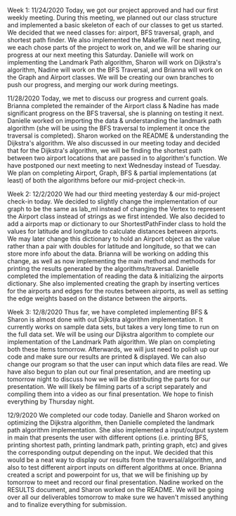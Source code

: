 Week 1:
11/24/2020
Today, we got our project approved and had our first weekly meeting. During this meeting, we planned out our class
structure and implemented a basic skeleton of each of our classes to get us started. We decided that we need classes
for: airport, BFS traversal, graph, and shortest path finder. We also implemented the Makefile. For next meeting, we 
each chose parts of the project to work on, and we will be sharing our progress at our next meeting this Saturday. 
Danielle will work on implementing the Landmark Path algorithm, Sharon will work on Dijkstra's algorithm, Nadine will
work on the BFS Traversal, and Brianna will work on the Graph and Airport classes. We will be creating our own 
branches to push our progress, and merging our work during meetings.

11/28/2020
Today, we met to discuss our progress and current goals. Brianna completed the remainder of the Airport class & 
Nadine has made significant progress on the BFS traversal, she is planning on testing it next. Danielle worked on
importing the data & understanding the landmark path algorithm (she will be using the BFS traversal to implement it
once the traversal is completed). Sharon worked on the README & understanding the Dijkstra's algorithm. We also
discussed in our meeting today and decided that for the Dijkstra's algorithm, we will be finding the shortest path
between two airport locations that are passed in to algorithm's function. We have postponed our next meeting to next
Wednesday instead of Tuesday. We plan on completing Airport, Graph, BFS & partial implementations (at least) of both
the algorithms before our mid-project check-in.

Week 2:
12/2/2020
We had our third meeting yesterday & our mid-project check-in today. We decided to slightly change the 
implementation of our graph to be the same as lab_ml instead of changing the Vertex to represent the Airport class 
instead of strings as we first intended. We also decided to add a airports map or dictionary to our ShortestPathFinder 
class to hold the values for latitude and longitude to calculate distances between airports. We may later change this 
dictionary to hold an Airport object as the value rather than a pair with doubles for latitude and longitude, so that we 
can store more info about the data. Brianna will be working on adding this change, as well as now 
implementing the main method and methods for printing the results generated by the algorithms/traversal. Danielle 
completed the implementation of reading the data & initializing the airports dictionary. She also implemented creating 
the graph by inserting vertices for the airports and edges for the routes between airports, as well as setting the edge
weights based on the distance between the airports.

Week 3:
12/8/2020
Thus far, we have completed implementing BFS & Sharon is almost done with out Dijkstra algorithm implementation. It 
currently works on sample data sets, but takes a very long time to run on the full data set. We will be using our Dijkstra
algorithm to complete our implementation of the Landmark Path algorithm. We plan on completing both these items 
tomorrow. Afterwards, we will just need to polish up our code and make sure our results are printed & displayed. We 
can also change our program so that the user can input which data files are read. We have also begun to plan out our 
final presentation, and are meeting up tomorrow night to discuss how we will be distributing the parts for our 
presentation. We will likely be filming parts of a script separately and compiling them into a video as our final 
presentation. We hope to finish everything by Thursday night.

12/9/2020
We completed our code today. Danielle and Sharon worked on optimizing the Dijkstra algorithm, then Danielle
completed the landmark path algorithm implementation. She also implemented a input/output system in main that 
presents the user with different options (i.e. printing BFS, printing shortest path, printing landmark path, printing graph, 
etc) and gives the corresponding output depending on the input. We decided that this would be a neat way to display 
our results from the traversal/algorithm, and also to test different airport inputs on different algorithms at once. Brianna
created a script and powerpoint for us, that we will be finishing up by tomorrow to meet and record our final 
presentation. Nadine worked on the RESULTS document, and Sharon worked on the README. We will be going over 
all our deliverables tomorrow to make sure we haven't missed anything and to finalize everything for submission.
